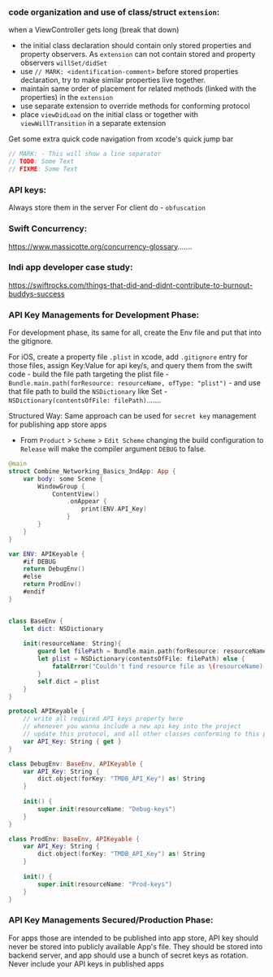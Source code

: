 ### code organization and use of class/struct `extension`:
when a ViewController gets long (break that down)
- the initial class declaration should contain only stored properties and property observers. As `extension` can not contain stored and property observers `willSet/didSet`
- use `// MARK: <identification-comment>` before stored properties declaration, try to make similar properties live together.
- maintain same order of placement for related methods (linked with the properties) in the `extension`
- use separate extension to override methods for conforming protocol
- place `viewDidLoad` on the initial class or together with `viewWillTransition` in a separate extension

Get some extra quick code navigation from xcode's quick jump bar
```swift
// MARK: - This will show a line separator 
// TODO: Some Text
// FIXME: Some Text
```

### API keys:
Always store them in the server
For client do - `obfuscation`

### Swift Concurrency:
https://www.massicotte.org/concurrency-glossary.......

### Indi app developer case study:
https://swiftrocks.com/things-that-did-and-didnt-contribute-to-burnout-buddys-success

### API Key Managements for Development Phase:
For development phase, its same for all, create the Env file and put that into the gitignore.

For iOS, create a property file `.plist` in xcode, add `.gitignore` entry for those files, assign Key:Value for api key/s, and query them from the swift code
    - build the file path targeting the plist file
        - `Bundle.main.path(forResource: resourceName, ofType: "plist")`
    - and use that file path to build the `NSDictionary` like Set<String>
        - `NSDictionary(contentsOfFile: filePath)`.......


Structured Way: Same approach can be used for `secret key` management for publishing app store apps
* From `Product` > `Scheme` > `Edit Scheme` changing the build configuration to `Release` will make the compiler argument `DEBUG` to false.

```swift
@main
struct Combine_Networking_Basics_3ndApp: App {
    var body: some Scene {
        WindowGroup {
            ContentView()
                .onAppear {
                    print(ENV.API_Key)
                }
        }
    }
}

var ENV: APIKeyable {
    #if DEBUG
    return DebugEnv()
    #else
    return ProdEnv()
    #endif
}


class BaseEnv {
    let dict: NSDictionary
    
    init(resourceName: String){
        guard let filePath = Bundle.main.path(forResource: resourceName, ofType: "plist"),
        let plist = NSDictionary(contentsOfFile: filePath) else {
            fatalError("Couldn't find resource file as \(resourceName).plist")
        }
        self.dict = plist
    }
}

protocol APIKeyable {
    // write all required API keys property here
    // whenever you wanna include a new api key into the project 
    // update this protocol, and all other classes conforming to this protocol will throw error, so filling the requirements will be much easier
    var API_Key: String { get }
}

class DebugEnv: BaseEnv, APIKeyable {
    var API_Key: String {
        dict.object(forKey: "TMDB_API_Key") as! String
    }
    
    init() {
        super.init(resourceName: "Debug-keys")
    }
}

class ProdEnv: BaseEnv, APIKeyable {
    var API_Key: String {
        dict.object(forKey: "TMDB_API_Key") as! String
    }
    
    init() {
        super.init(resourceName: "Prod-keys")
    }
}
```


### API Key Managements Secured/Production Phase:
For apps those are intended to be published into app store, API key should never be stored into publicly available App's file. They should be stored into backend server, and app should use a bunch of secret keys as rotation. Never include your API keys in published apps